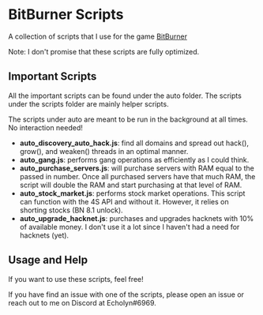# BitBurner Scripts

A collection of scripts that I use for the game [BitBurner](https://github.com/danielyxie/bitburner)

Note: I don't promise that these scripts are fully optimized.

## Important Scripts

All the important scripts can be found under the auto folder. The scripts under the scripts folder are mainly helper scripts.

The scripts under auto are meant to be run in the background at all times. No interaction needed!

- **auto_discovery_auto_hack.js**: find all domains and spread out hack(), grow(), and weaken() threads in an optimal manner.
- **auto_gang.js**: performs gang operations as efficiently as I could think.
- **auto_purchase_servers.js**: will purchase servers with RAM equal to the passed in number. Once all purchased servers have that much RAM, the script will double the RAM and start purchasing at that level of RAM.
- **auto_stock_market.js**: performs stock market operations. This script can function with the 4S API and without it. However, it relies on shorting stocks (BN 8.1 unlock).
- **auto_upgrade_hacknet.js**: purchases and upgrades hacknets with 10% of available money. I don't use it a lot since I haven't had a need for hacknets (yet).

## Usage and Help

If you want to use these scripts, feel free!

If you have find an issue with one of the scripts, please open an issue or reach out to me on Discord at Echolyn#6969.
